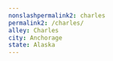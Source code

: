 ```yaml
---
﻿nonslashpermalink2: charles
permalink2: /charles/
alley: Charles
city: Anchorage
state: Alaska
---
```

